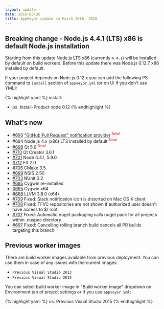```yaml
---
layout: update
date: 2016-03-26
title: AppVeyor update on March 26th, 2016
---
```




## Breaking change - Node.js 4.4.1 (LTS) x86 is default Node.js installation

Starting from this update Node.js LTS x86 (currently `4.4.1`) will be installed by default on build workers.
Before this update there was Node.js 0.12.7 x86 installed by default.

If your project depends on Node.js 0.12.x you can add the following PS command to `install` section of `appveyor.yml` (or on UI if you don't use YML):

{% highlight yaml %}
install:
  - ps: Install-Product node 0.12
{% endhighlight %}

## What's new

* [#690](https://github.com/appveyor/ci/issues/690) ["GitHub Pull Request" notification provider](http://www.appveyor.com/docs/notifications#github-pull-request) <sup style="color:red">New!</sup>
* [#694](https://github.com/appveyor/ci/issues/694) Node.js 4.x (x86) LTS installed by default <sup style="color:red">New!</sup>
* [#698](https://github.com/appveyor/ci/issues/698) Qt 5.6 <sup style="color:red">New!</sup>
* [#710](https://github.com/appveyor/ci/issues/710) Qt Creator 3.6.1
* [#701](https://github.com/appveyor/ci/issues/701) Node 4.4.1, 5.9.0
* [#712](https://github.com/appveyor/ci/issues/712) F# 2.0
* [#706](https://github.com/appveyor/ci/issues/706) CMake 3.5
* [#699](https://github.com/appveyor/ci/issues/699) NSIS 2.50
* [#703](https://github.com/appveyor/ci/issues/703) NUnit 3.2
* [#695](https://github.com/appveyor/ci/issues/719) Cygwin re-installed
* [#695](https://github.com/appveyor/ci/issues/695) Cygwin x64
* [#688](https://github.com/appveyor/ci/issues/688) LLVM 3.8.0 (x64)
* [#709](https://github.com/appveyor/ci/issues/709) Fixed: Slack notification icon is distorted on Mac OS X client
* [#708](https://github.com/appveyor/ci/issues/708) Fixed: TFVC repositories are not shown if authorized user doesn't have access to $/ root
* [#707](https://github.com/appveyor/ci/issues/707) Fixed: Automatic nuget packaging calls nuget pack for all projects within .nuspec directory
* [#697](https://github.com/appveyor/ci/issues/697) Fixed: Cancelling rolling branch build cancels all PR builds targeting this branch


## Previous worker images

There are build worker images available from previous deployment. You can use them in case of any issues with the current images:

- `Previous Visual Studio 2013`
- `Previous Visual Studio 2015`

You can select build worker image in "Build worker image" dropdown on Environment tab of project settings or if you use `appveyor.yml`:

{% highlight yaml %}
os: Previous Visual Studio 2015
{% endhighlight %}
